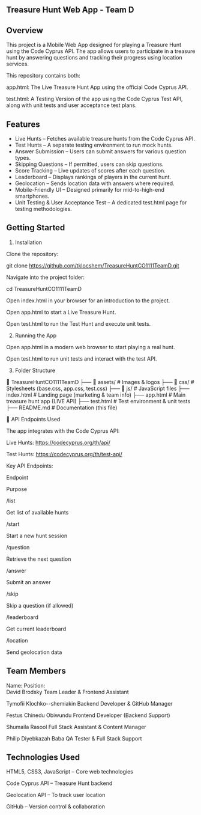 ## Treasure Hunt Web App - Team D

## Overview

This project is a Mobile Web App designed for playing a Treasure Hunt using the Code Cyprus API. The app allows users to participate in a treasure hunt by answering questions and tracking their progress using location services.

This repository contains both:

app.html: The Live Treasure Hunt App using the official Code Cyprus API.

test.html: A Testing Version of the app using the Code Cyprus Test API, along with unit tests and user acceptance test plans.

## Features

- Live Hunts – Fetches available treasure hunts from the Code Cyprus API.
- Test Hunts – A separate testing environment to run mock hunts.
- Answer Submission – Users can submit answers for various question types.
- Skipping Questions – If permitted, users can skip questions.
- Score Tracking – Live updates of scores after each question.
- Leaderboard – Displays rankings of players in the current hunt.
- Geolocation – Sends location data with answers where required.
- Mobile-Friendly UI – Designed primarily for mid-to-high-end smartphones.
- Unit Testing & User Acceptance Test – A dedicated test.html page for testing methodologies.

## Getting Started

1.  Installation

Clone the repository:

git clone https://github.com/tklocshem/TreasureHuntCO1111TeamD.git

Navigate into the project folder:

cd TreasureHuntCO1111TeamD

Open index.html in your browser for an introduction to the project.

Open app.html to start a Live Treasure Hunt.

Open test.html to run the Test Hunt and execute unit tests.

2. Running the App

Open app.html in a modern web browser to start playing a real hunt.

Open test.html to run unit tests and interact with the test API.

3. Folder Structure

📂 TreasureHuntCO1111TeamD
├── 📂 assets/            # Images & logos
├── 📂 css/               # Stylesheets (base.css, app.css, test.css)
├── 📂 js/                # JavaScript files
├── index.html            # Landing page (marketing & team info)
├── app.html              # Main treasure hunt app (LIVE API)
├── test.html             # Test environment & unit tests
├── README.md             # Documentation (this file)

📡 API Endpoints Used

The app integrates with the Code Cyprus API:

Live Hunts: https://codecyprus.org/th/api/

Test Hunts: https://codecyprus.org/th/test-api/

Key API Endpoints:

Endpoint

Purpose

/list

Get list of available hunts

/start

Start a new hunt session

/question

Retrieve the next question

/answer

Submit an answer

/skip

Skip a question (if allowed)

/leaderboard

Get current leaderboard

/location

Send geolocation data

## Team Members

Name:                                      Position:            
Devid Brodsky                              Team Leader & Frontend Assistant

Tymofii Klochko--shemiakin                 Backend Developer & GitHub Manager

Festus Chinedu Obiwundu                    Frontend Developer (Backend Support)

Shumaila Rasool                            Full Stack Assistant & Content Manager

Philip Diyebkazah Baba                     QA Tester & Full Stack Support


## Technologies Used

HTML5, CSS3, JavaScript – Core web technologies

Code Cyprus API – Treasure Hunt backend

Geolocation API – To track user location

GitHub – Version control & collaboration

